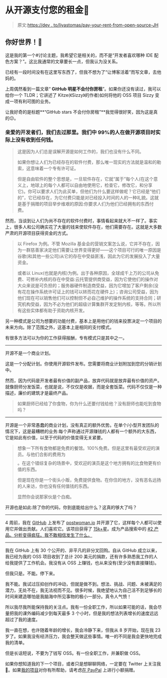 # 从开源支付您的租金💸

> 原文:[https://dev . to/liyastomas/pay-your-rent-from-open-source-JH](https://dev.to/liyasthomas/pay-your-rent-from-open-source-jh)

## [](#hello-world)**你好世界！👋**

这是我的第一个#讨论主题，我希望它是相关的，而不是“开发者喜欢哪种 IDE 配色方案？”。这比我通常的文章要长一点，但我认为没关系。

已经有一段时间没有在这里写东西了，但我不想为了“让博客活着”而写文章，去他妈的。

上周偶然看到一篇文章“ **GitHub 明星不会付你房租**”。如果你还没有读过，我可以给你一个 TLDR；它讲述了 Kitze(《Sizzy》的作者)如何将他的 OSS 项目 Sizzy 变成一项有利可图的业务。

让我好奇的是标题**“GitHub stars 不会付你房租”**我觉得很好笑，因为这是真的😕。

### 亲爱的开发者们，我们去过那里。我们中 99%的人在做开源项目时实际上没有收到任何钱。

> 这是因为人们总是误解开源是如何工作的，我们也没有什么不同。
> 
> 如果你想让人们为已经存在的软件付费，那么唯一现实的方法就是温和的勒索，这意味着一个专有许可证。
> 
> 但是自由软件的整个思想是，一旦软件存在，它就“属于”每个人(在这个意义上，地球上的每个人都可以自由地使用它，检查它，修改它，和分享它)。你可以要求人们为此买单，但他们为什么要这样做呢？它已经是“他们的”，它已经存在，为它付费只能是对已经投入时间的人的一种礼貌。这就是基于捐赠的项目举步维艰的原因:你要求人们为他们已经拥有的东西付费。

然而，当谈到让人们为尚不存在的软件付费时，事情看起来就大不一样了。事实上，很多人和公司确实花了大量的钱来使软件存在，他们需要存在。这就是大多数严肃的开源项目获得资金的方式。

> 以 Firefox 为例。不管 Mozilla 基金会的营销文案怎么说，它并不存在，因为一群慈善家决定他们需要让世界变得更好——这个项目可行的唯一原因是谷歌(和其他一些公司)从它的存在中受益匪浅，因此为它的发展投入了大量资金。
> 
> 或者以 Linux(也就是内核)为例。出于各种原因，全球成千上万的公司从免费、可修补内核的存在中受益:云托管提供商受益，因为它使他们的操作对大众来说是可负担的；服务器硬件制造商受益，因为它增加了客户剩余(没有花在操作系统许可证上的钱可以转而花在硬件上)；咨询公司受益，因为他们现在可以销售他们可以控制但不必自己维护的操作系统的支持合同；研究机构受益，因为不必为他们的超级计算集群开发定制内核，等等。所以所有这些实体都有助于资助内核开发。

另一种模式是公司为想要的功能付费，基本上是用他们的钱来投票决定一个项目的未来方向。除了范围之外，这基本上是相同的支付模式。

有很多方法可以为你的工作获得报酬，专有模式只是其中之一。

* * *

开源不是一个商业计划。

这是一个分配计划。你使用开源软件发布。您需要将商业计划附加到您的分销计划中。

然而，因为代码是开发者最有价值的副产品，放弃代码就是放弃最有价值的资产。就像厨师分发饭菜，也就是说，不仅仅是收据，而是全套饭菜。代码不仅仅是一种描述，廉价的建筑才是最终产品。

> 如果厨师已经给了你食物，你为什么还要付钱给他？没有厨师也能吃到食物吗？

* * *

开源是一个非常愚蠢的商业计划，没有真正的额外优势。在单个/小型开发团队的情况下，这是最糟糕的业务:每个声称通过开源赚钱的人都有一个额外的大东西，它是如此有价值，以至于代码的价值变得无关紧要。

> 想象一下所有食物都是免费的餐馆。100%免费。但是这里有最受欢迎的演员。与他们合影的费用为$$$$。在这个错综复杂的场景中，受欢迎的演员是这个地方拥有的比食物更有价值的东西。
> 
> 但是现在你是一个街头小贩，免费提供食物。在你住的地方，没有恶名远扬的人来访，你也没有任何值钱的东西。
> 
> 显然你会说那家伙是个白痴。

开源也是如此:除了你的代码，你到底能给出什么？这真的够大了吗？

* * *

4 周前，我在 [GitHub](https://github.com/liyasthomas/postwoman) 上发布了 [postwoman.io](https://postwoman.io) 并开源了它，这样每个人都可以使用它并做出贡献。人们喜欢它。该项目获得了 [15k+星](https://github.com/liyasthomas/postwoman/stargazers)。成为产品搜索中的 [#2 产品。分析变得疯狂。我不敢相信发生了什么。](https://www.producthunt.com/posts/postwoman-2)

* * *

我在 GitHub 上有 30 个公开的、非平凡的非分叉回购。自从 GitHub 成立以来，我已经为我的 OSS 项目收到了总计 200 美元的捐款，还有许多熟悉我工作的人给我提供了工作机会。我没有从 OSS 上赚钱，也从来没有(至少没有直接赚钱)。

但我只是。不能。停下来。

我不能。我试过压抑创作的冲动，但就是做不到。想法、挑战、问题、未被满足的潜力，无处不在，我无法视而不见。很多时候，我绝望地认为自己活不到足够长的时间来建造哪怕是我脑海中所见事物的极小一部分。真令人气愤！

所以我尽我所能保持我的关注点。我有一份全职工作，所以如果可能的话，我会尽量把我的课外编码减少到每天最多 3 个小时，但是我的想法列表增长的速度远远超过了我的速度。

我一直在想，也许随着年龄的增长，我会冷静下来，但我从 8 岁开始，现在我 23 岁了。如果我没有经济压力，我会整天做这些事情。唯一的不同是我会更快地完成我的清单。

但是长话短说，不要为了钱写 OSS。有一份全职工作，并兼职做 OSS。

如果你想知道我的下一个项目，或者只是想聊聊网络，一定要在 Twitter 上关注我💙。如果[我的项目](https://github.com/liyasthomas)对你有所帮助，请考虑[在 PayPal](https://paypal.me/liyascthomas) 上进行小额捐赠。